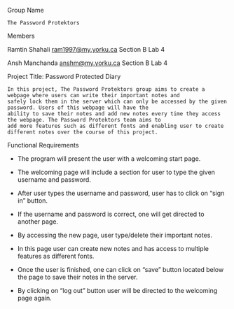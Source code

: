 Group Name

	The Password Protektors 
  
Members

Ramtin Shahali ram1997@my.yorku.ca  Section B Lab 4

Ansh Manchanda anshm@my.yorku.ca Section B Lab 4

Project Title: Password Protected Diary

	In this project, The Password Protektors group aims to create a webpage where users can write their important notes and 
	safely lock them in the server which can only be accessed by the given password. Users of this webpage will have the 
	ability to save their notes and add new notes every time they access the webpage. The Password Protektors team aims to 
	add more features such as different fonts and enabling user to create different notes over the course of this project. 


Functional Requirements

-	The program will present the user with a welcoming start page.

-	The welcoming page will include a section for user to type the given username and password.

-	After user types the username and password, user has to click on “sign in” button. 

-	If the username and password is correct, one will get directed to another page.

-	By accessing the new page, user type/delete their important notes.

-	In this page user can create new notes and has access to multiple features as different fonts.

-	Once the user is finished, one can click on “save” button located below the page to save their notes in the server.

-	By clicking on “log out” button user will be directed to the welcoming page again.


